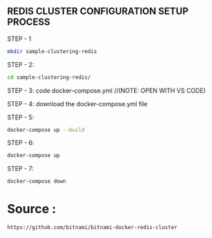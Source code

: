 REDIS CLUSTER CONFIGURATION SETUP PROCESS
--------------------------------------------

STEP - 1
```bash
mkdir sample-clustering-redis
```

STEP - 2: 
```bash
cd sample-clustering-redis/
```


STEP - 3: 
code docker-compose.yml  //(NOTE: OPEN WITH VS CODE)


STEP - 4: 
download the docker-compose.yml file

STEP - 5:
```bash
docker-compose up --build
```


STEP - 6: 
```bash
docker-compose up
```


STEP - 7:
```bash
docker-compose down
```


# Source : 
```bash
https://github.com/bitnami/bitnami-docker-redis-cluster
```
